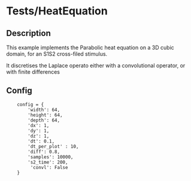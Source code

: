 # Tests/HeatEquation

## Description
This example implements the Parabolic heat equation on a 3D cubic domain, for an S1S2 cross-filed stimulus.

It discretises the Laplace operato either with a convolutional operator, or with finite differences

## Config

```
    config = {
        'width': 64,
        'height': 64,
        'depth': 64,
        'dx': 1,
        'dy': 1,
        'dz': 1,
        'dt': 0.1,
        'dt_per_plot' : 10,
        'diff': 0.8,
        'samples': 10000,
        's2_time': 200,
         'convl': False
    }

```
